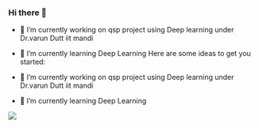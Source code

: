 ### Hi there 👋
- 🔭 I’m currently working on qsp project using Deep learning under Dr.varun Dutt iit mandi
- 🌱 I’m currently learning Deep Learning
Here are some ideas to get you started:

- 🔭 I’m currently working on qsp project using Deep learning under Dr.varun Dutt iit mandi
- 🌱 I’m currently learning Deep Learning
<!--- 👯 I’m looking to collaborate on ...
- 🤔 I’m looking for help with ...
- 💬 Ask me about ...
- 📫 How to reach me: ...
- 😄 Pronouns: ...
- ⚡ Fun fact: ...--->
 <img src="https://github-readme-stats.vercel.app/api?username=ksudhanshu348&&show_icons=true&title_color=ffffff&icon_color=bb2acf&text_color=daf7dc&bg_color=151515"/>
